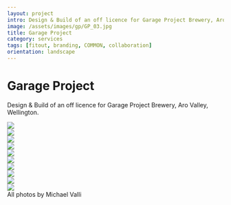 ```yaml
---
layout: project
intro: Design & Build of an off licence for Garage Project Brewery, Aro Valley, Wellington. 
image: /assets/images/gp/GP_03.jpg
title: Garage Project
category: services
tags: [fitout, branding, COMMON, collaboration]
orientation: landscape
---
```


# Garage Project

Design & Build of an off licence for Garage Project Brewery, Aro Valley, Wellington. 

<div class="image col_2">
<img src="/assets/images/gp/GP_03.jpg"/>
</div>
<div class="image col_2">
	<img src="/assets/images/gp/GP_01.jpg"/>
</div>
<div class="image">
	<img src="/assets/images/gp/GP_02.jpg"/>
</div>
<div class="image col_2">
	<img src="/assets/images/gp/GP_04.jpg"/>
</div>
<div class="image">
	<img src="/assets/images/gp/GP_05.jpg"/>
</div>
<div class="image">
	<img src="/assets/images/gp/GP_06.jpg"/>
</div>
<div class="image">
	<img src="/assets/images/gp/GP_07.jpg"/>
</div>
<div class="image col_2">
	<img src="/assets/images/gp/GP_10.jpg"/>
</div>
<div class="image">
	<img src="/assets/images/gp/GP_16.jpg"/>
</div>
<div class="image col_2">
	<img src="/assets/images/gp/GP_20.jpg"/>
</div>
All photos by Michael Valli